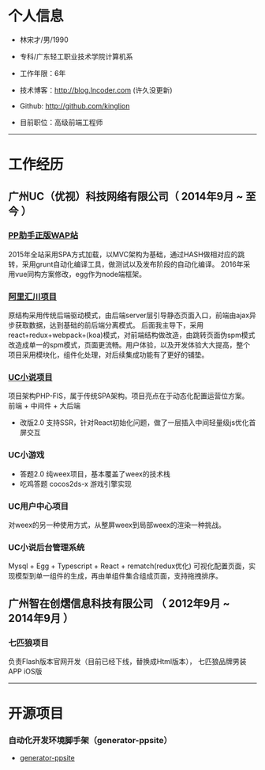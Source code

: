 

# 个人信息

 - 林宋才/男/1990 
 - 专科/广东轻工职业技术学院计算机系 
 - 工作年限：6年
 - 技术博客：http://blog.lncoder.com (许久没更新)
 - Github: http://github.com/kinglion

 - 目前职位：高级前端工程师


---

# 工作经历
 
## 广州UC（优视）科技网络有限公司（ 2014年9月 ~ 至今 ）

### [PP助手正版WAP站](http://m.25pp.com/)
2015年全站采用SPA方式加载，以MVC架构为基础，通过HASH做相对应的跳转，采用grunt自动化编译工具，做测试以及发布阶段的自动化编译。
2016年采用vue同构方案修改，egg作为node端框架。

### [阿里汇川项目](http://e.uc.cn/)
原结构采用传统后端驱动模式，由后端server层引导静态页面入口，前端由ajax异步获取数据，达到基础的前后端分离模式。
后面我主导下，采用react+redux+webpack+(koa)模式，对前端结构做改造，由跳转页面伪spm模式改造成单一的spm模式，页面更流畅。用户体验，以及开发体验大大提高，整个项目采用模块化，组件化处理，对后续集成功能有了更好的铺垫。

### [UC小说项目](http://novel.sm.cn/)
项目架构PHP-FIS，属于传统SPA架构。项目亮点在于动态化配置运营位方案。
前端 + 中间件 + 大后端
- 改版2.0
支持SSR，针对React初始化问题，做了一层插入中间轻量级js优化首屏交互

### UC小游戏
- 答题2.0
纯weex项目，基本覆盖了weex的技术栈
- 吃鸡答题
cocos2ds-x 游戏引擎实现

### UC用户中心项目
对weex的另一种使用方式，从整屏weex到局部weex的渲染一种挑战。

### UC小说后台管理系统
Mysql + Egg + Typescript + React + rematch(redux优化)
可视化配置页面，实现模型到单一组件的生成，再由单组件集合组成页面，支持拖拽排序。

## 广州智在创熠信息科技有限公司 （ 2012年9月 ~ 2014年9月 ）

### 七匹狼项目 
负责Flash版本官网开发（目前已经下线，替换成Html版本）， 七匹狼品牌男装APP iOS版

---

# 开源项目

### 自动化开发环境脚手架（generator-ppsite）
 - [generator-ppsite](https://github.com/kinglion/generator-ppsite)
 
